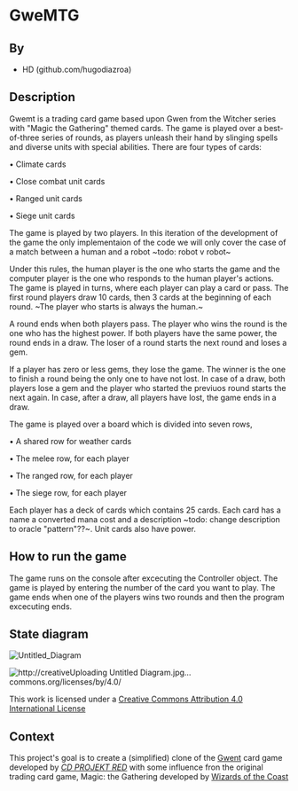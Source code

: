 # GweMTG

## By
* HD (github.com/hugodiazroa)

## Description
Gwemt is a trading card game based upon Gwen from the Witcher series with "Magic the Gathering" themed cards. The game is played over a best-of-three series of rounds, as players unleash their hand by slinging spells and diverse units with special abilities.
There are four types of cards: 

• Climate cards

• Close combat unit cards

• Ranged unit cards

• Siege unit cards


The game is played by two players. In this iteration of the development of the game the only implementaion of the code we will only cover the case of a  match between a human and a robot ~todo: robot v robot~


Under this rules, the human player is the one who starts the game and the computer player is the one who responds to the human player's actions. The game is played in turns, where each player can play a card or pass.  The first round players draw 10 cards, then 3 cards at the beginning of each round. ~The player who starts is always the human.~ 


A round ends when both players pass. The player who wins the round is the one who has the highest power. If both players have the same power, the round ends in a draw. The loser of a round starts the next round and loses a gem.


If a player has zero or less gems, they lose the game. The winner is the one to finish a round being the only one to have not lost. In case of a draw, both players lose a gem and the player who started the previuos round starts the next again. In case, after a draw, all players have lost, the game ends in a draw.



The game is played over a board which is divided into seven rows, 

   • A shared row for weather cards 

   • The melee row, for each player 

   • The ranged row, for each player

   • The siege row, for each player

Each player has a deck of cards which contains 25 cards. Each card has a name a converted mana cost and a description ~todo: change description to oracle "pattern"??~. Unit cards also have power. 




## How to run the game
The game runs on the console after excecuting the Controller object. The game is played by entering the number of the card you want to play. The game ends when one of the players wins two rounds and then the program excecuting ends.

## State diagram
![Untitled_Diagram](https://github.com/dcc-cc3002/gwemtg/assets/16340209/ac5272fb-d807-4a98-af4e-5dff1f074e1c)




![http://creative![Uploading Untitled Diagram.jpg…]()
commons.org/licenses/by/4.0/](https://i.creativecommons.org/l/by/4.0/88x31.png)

This work is licensed under a
[Creative Commons Attribution 4.0 International License](http://creativecommons.org/licenses/by/4.0/)

Context
-------

This project's goal is to create a (simplified) clone of the
[Gwent](https://www.playgwent.com/en/) card game developed by 
[_CD PROJEKT RED_](https://cdprojektred.com/en/) with some influence fron the original trading card game, Magic: the Gathering developed by 
[Wizards of the Coast](https://company.wizards.com/en)


